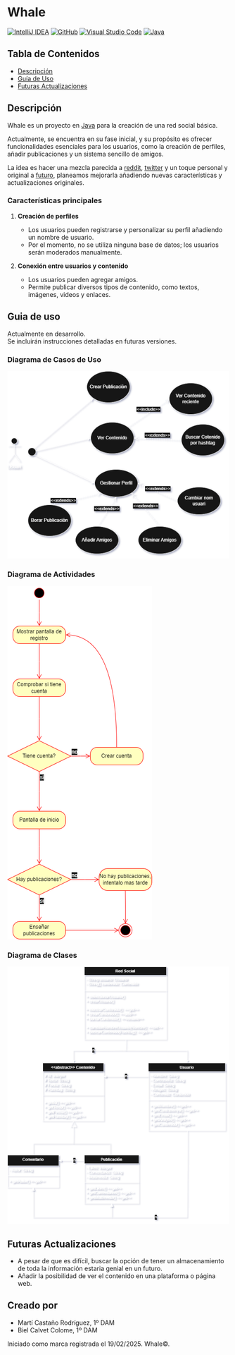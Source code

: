 # Whale

[![IntelliJ IDEA](https://img.shields.io/badge/IntelliJIDEA-000000.svg?logo=intellij-idea&logoColor=white)](https://www.jetbrains.com/es-es/idea/)
[![GitHub](https://img.shields.io/badge/GitHub-%23121011.svg?logo=github&logoColor=white)](https://github.com/)
[![Visual Studio Code](https://custom-icon-badges.demolab.com/badge/Visual%20Studio%20Code-0078d7.svg?logo=vsc&logoColor=white)](https://code.visualstudio.com/)
[![Java](https://img.shields.io/badge/Java-%23ED8B00.svg?logo=openjdk&logoColor=white)](https://www.java.com/es/)

## Tabla de Contenidos  
- [Descripción](#descripción)  
- [Guía de Uso](#guia-de-uso)  
- [Futuras Actualizaciones](#futuras-actualizaciones)  

## Descripción  

Whale es un proyecto en  [Java](https://www.java.com/es/) para la creación de una red social básica. 

Actualmente, se encuentra en su fase inicial, y su propósito es ofrecer funcionalidades esenciales para los usuarios, como la creación de perfiles, añadir publicaciones y un sistema sencillo de amigos. 

La idea es hacer una mezcla parecida a [reddit](https://www.reddit.com/?rdt=51627), [twitter](https://x.com/?lang=es) y un toque personal y original
a [futuro](#futuras-actualizaciones), planeamos mejorarla añadiendo nuevas características y actualizaciones originales.  

### Características principales  

1. **Creación de perfiles**  
   - Los usuarios pueden registrarse y personalizar su perfil añadiendo un nombre de usuario.  
   - Por el momento, no se utiliza ninguna base de datos; los usuarios serán moderados manualmente.  

2. **Conexión entre usuarios y contenido**  
   - Los usuarios pueden agregar amigos.  
   - Permite publicar diversos tipos de contenido, como textos, imágenes, videos y enlaces.  

## Guia de uso  

Actualmente en desarrollo.  
Se incluirán instrucciones detalladas en futuras versiones.  

### Diagrama de Casos de Uso
![cu](./diag/png/cu.drawio.png)

### Diagrama de Actividades
![cu](./diag/png/da.drawio.png)

### Diagrama de Clases
![cu](./diag/png/dc.drawio.png)

## Futuras Actualizaciones  

- A pesar de que es difícil, buscar la opción de tener un almacenamiento de toda la información estaria genial en un futuro.
- Añadir la posibilidad de ver el contenido en una plataforma o página web.


## Creado por  
- Martí Castaño Rodríguez, 1º DAM  
- Biel Calvet Colome, 1º DAM  

Iniciado como marca registrada el 19/02/2025. Whale©.